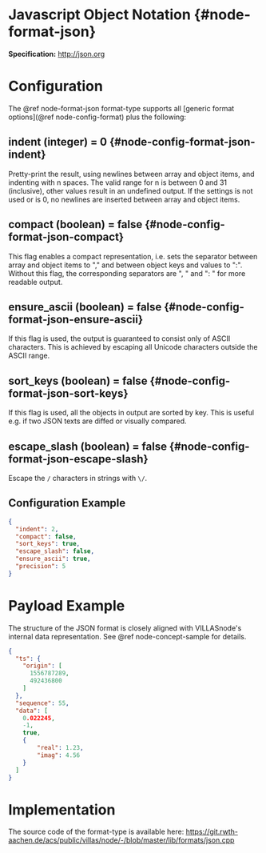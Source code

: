 # Javascript Object Notation {#node-format-json}

**Specification:** http://json.org

# Configuration

The @ref node-format-json format-type supports all [generic format options](@ref node-config-format) plus the following:

## indent (integer) = 0 {#node-config-format-json-indent}

Pretty-print the result, using newlines between array and object items, and indenting with n spaces. The valid range for n is between 0 and 31 (inclusive), other values result in an undefined output. If the settings is not used or is 0, no newlines are inserted between array and object items.

## compact (boolean) = false {#node-config-format-json-compact}

This flag enables a compact representation, i.e. sets the separator between array and object items to "," and between object keys and values to ":". Without this flag, the corresponding separators are ", " and ": " for more readable output.

## ensure_ascii (boolean) = false {#node-config-format-json-ensure-ascii}

If this flag is used, the output is guaranteed to consist only of ASCII characters. This is achieved by escaping all Unicode characters outside the ASCII range.

## sort_keys (boolean) = false {#node-config-format-json-sort-keys}

If this flag is used, all the objects in output are sorted by key. This is useful e.g. if two JSON texts are diffed or visually compared.

## escape_slash (boolean) = false {#node-config-format-json-escape-slash}

Escape the `/` characters in strings with `\/`.
## Configuration Example

```json
{
  "indent": 2,
  "compact": false,
  "sort_keys": true,
  "escape_slash": false,
  "ensure_ascii": true,
  "precision": 5
}
```
# Payload Example

The structure of the JSON format is closely aligned with VILLASnode's internal data representation.
See @ref node-concept-sample for details.

```json
{
  "ts": {
    "origin": [
      1556787289,
      492436800
    ]
  },
  "sequence": 55,
  "data": [
    0.022245,
    -1,
    true,
    {
        "real": 1.23,
        "imag": 4.56
    }
  ]
}
```

# Implementation

The source code of the format-type is available here:
https://git.rwth-aachen.de/acs/public/villas/node/-/blob/master/lib/formats/json.cpp
